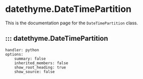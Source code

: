 # datethyme.DateTimePartition

This is the documentation page for the `DateTimePartition` class.

## ::: datethyme.DateTimePartition
    handler: python
    options:
        summary: false
        inherited_members: false
        show_root_heading: true
        show_source: false
